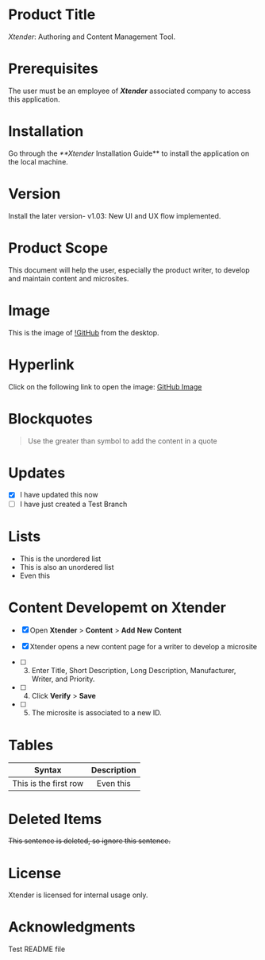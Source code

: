 # Product Title
_Xtender_: Authoring and Content Management Tool.
# Prerequisites
The user must be an employee of _**Xtender**_ associated company to access this application.
# Installation
Go through the _**Xtender_ Installation Guide** to install the application on the local machine.
# Version
Install the later version- v1.03: New UI and UX flow implemented.
# Product Scope
This document will help the user, especially the product writer, to develop and maintain content and microsites.

# Image

This is the image of [!GitHub](![github-mark](C:\Users\155529\Desktop\github-mark.png)) from the desktop.

# Hyperlink

Click on the following link to open the image: [GitHub Image](https://github.com/Nihar09/github-slideshow/pulls)

# Blockquotes

> Use the greater than symbol to add the content in a quote

# Updates
- [x] I have updated this now
- [ ] I have just created a Test Branch

# Lists

* This is the unordered list
* This is also an unordered list
* Even this

# Content Developemt on Xtender
- [x] Open **Xtender** > **Content** > **Add** **New** **Content**

- [x] Xtender opens a new content page for a writer to develop a microsite
- [ ] 3) Enter Title, Short Description, Long Description, Manufacturer, Writer, and Priority.
- [ ] 4) Click **Verify** > **Save** 
- [ ] 5) The microsite is associated to a new ID.

# Tables

|        Syntax         | Description |
| :-------------------: | :---------: |
| This is the first row |  Even this  |



# Deleted Items

<del> This sentence is deleted, so ignore this sentence. </del>

# License
Xtender is licensed for internal usage only.
# Acknowledgments
Test README file
